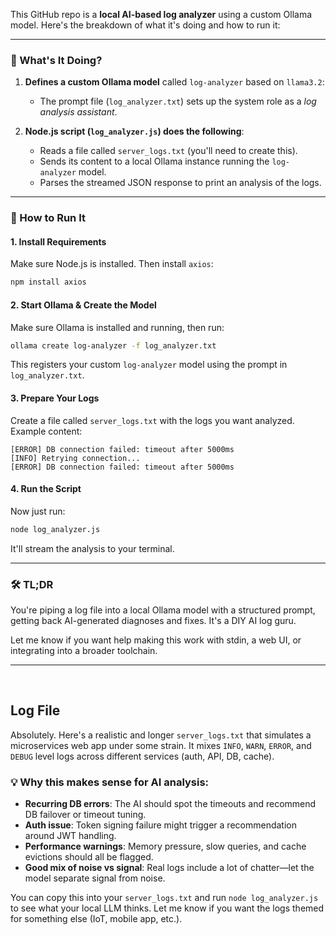 This GitHub repo is a **local AI-based log analyzer** using a custom Ollama model. Here's the breakdown of what it's doing and how to run it:

---

### 🧠 What's It Doing?

1. **Defines a custom Ollama model** called `log-analyzer` based on `llama3.2`:

   * The prompt file (`log_analyzer.txt`) sets up the system role as a *log analysis assistant*.

2. **Node.js script (`log_analyzer.js`) does the following**:

   * Reads a file called `server_logs.txt` (you'll need to create this).
   * Sends its content to a local Ollama instance running the `log-analyzer` model.
   * Parses the streamed JSON response to print an analysis of the logs.

---

### 🚀 How to Run It

#### 1. **Install Requirements**

Make sure Node.js is installed. Then install `axios`:

```bash
npm install axios
```

#### 2. **Start Ollama & Create the Model**

Make sure Ollama is installed and running, then run:

```bash
ollama create log-analyzer -f log_analyzer.txt
```

This registers your custom `log-analyzer` model using the prompt in `log_analyzer.txt`.

#### 3. **Prepare Your Logs**

Create a file called `server_logs.txt` with the logs you want analyzed. Example content:

```
[ERROR] DB connection failed: timeout after 5000ms
[INFO] Retrying connection...
[ERROR] DB connection failed: timeout after 5000ms
```

#### 4. **Run the Script**

Now just run:

```bash
node log_analyzer.js
```

It'll stream the analysis to your terminal.

---

### 🛠️ TL;DR

You're piping a log file into a local Ollama model with a structured prompt, getting back AI-generated diagnoses and fixes. It's a DIY AI log guru.

Let me know if you want help making this work with stdin, a web UI, or integrating into a broader toolchain.

---

<br>

## Log File

Absolutely. Here's a realistic and longer `server_logs.txt` that simulates a microservices web app under some strain. It mixes `INFO`, `WARN`, `ERROR`, and `DEBUG` level logs across different services (auth, API, DB, cache).

### 💡 Why this makes sense for AI analysis:

* **Recurring DB errors**: The AI should spot the timeouts and recommend DB failover or timeout tuning.
* **Auth issue**: Token signing failure might trigger a recommendation around JWT handling.
* **Performance warnings**: Memory pressure, slow queries, and cache evictions should all be flagged.
* **Good mix of noise vs signal**: Real logs include a lot of chatter—let the model separate signal from noise.

You can copy this into your `server_logs.txt` and run `node log_analyzer.js` to see what your local LLM thinks. Let me know if you want the logs themed for something else (IoT, mobile app, etc.).

<br>
